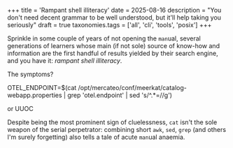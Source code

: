 +++
title = 'Rampant shell illiteracy'
date = 2025-08-16
description = "You don't need decent grammar to be well understood, but it'll help taking you seriously"
draft = true
taxonomies.tags = ['all', 'cli', 'tools', 'posix']
+++

Sprinkle in some couple of years of not opening the `man`ual, several
generations of learners whose main (if not sole) source of know-how and
information are the first handful of results yielded by their search engine, and
you have it: *rampant shell illiteracy*.

The symptoms?

OTEL_ENDPOINT=$(cat /opt/mercateo/conf/meerkat/catalog-webapp.properties | grep 'otel.endpoint' | sed 's/^.*=//g')

or UUOC

Despite being the most prominent sign of cluelessness, `cat` isn't the sole
weapon of the serial perpetrator: combining short `awk`, `sed`, `grep` (and
others I'm surely forgetting) also tells a tale of acute `man`ual anaemia.
